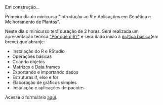 Em construção...

Primeiro dia do minicurso "Introdução ao R e Aplicações em Genética e Melhoramento de Plantas".

Neste dia o minicurso terá duração de 2 horas. Será realizada um apresentação teórica ["Por que o R?"](teoricas_2017/Why_R.html) e será dado início à [prática básica](praticas_2017/Pratica_basica.html)(em breve) que abranje:

* Instalação do R e RStudio
* Operações básicas
* Criando objetos
* Matrizes e Data.frames
* Exportando e importando dados
* Estruturas if, else e for
* Elaboração de gráficos simples
* Instalação e aplicações de pacotes

Acesse o formulário [aqui](https://goo.gl/forms/i4z2alUTFgfppCIl2).